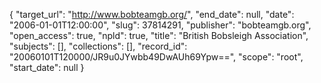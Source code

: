 {
  "target_url": "http://www.bobteamgb.org/", 
  "end_date": null, 
  "date": "2006-01-01T12:00:00", 
  "slug": 37814291, 
  "publisher": "bobteamgb.org", 
  "open_access": true, 
  "npld": true, 
  "title": "British Bobsleigh Association", 
  "subjects": [], 
  "collections": [], 
  "record_id": "20060101T120000/JR9u0JYwbb49DwAUh69Ypw==", 
  "scope": "root", 
  "start_date": null
}

